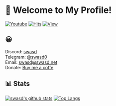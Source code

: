 # 👋 Welcome to My Profile!

[![Youtube](https://img.shields.io/badge/Youtube-ff0000?style=flat-square&logo=youtube)](https://www.youtube.com/channel/UCcF-8x0O2nAvKENe1QWMCJQ)
[![Hits](https://hits.seeyoufarm.com/api/count/incr/badge.svg?url=https%3A%2F%2Fgithub.com%2FNot-swasd)](https://github.com/Not-swasd)
[![View](https://komarev.com/ghpvc/?username=Not-swasd&style=flat-square)](https://github.com/Not-swasd)<br>

## 😀 
Discord: [swasd](https://discord.com/users/1144671420547350620)   
Telegram: [@swasd0](https://t.me/swasd0)   
Email: [swasd@swasd.net](mailto:swasd@swasd.net)<br>
Donate: [Buy me a coffe](https://buymeacoffee.com/swasd)

## 📊 Stats
[![swasd's github stats](https://github-readme-stats.vercel.app/api?username=Not-swasd&show_icons=true&theme=dracula)](https://github.com/Not-swasd)
[![Top Langs](https://github-readme-stats.vercel.app/api/top-langs/?username=Not-swasd&theme=dracula)](https://github.com/Not-swasd)

